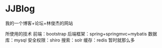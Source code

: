 # JJBlog
我的一个博客+论坛+林俊杰的网站

所使用的技术
前端：bootstrap
后端框架：spring+springmvc+mybatis
数据库：mysql
安全权限：shiro
搜索：solr
缓存：redis
暂时就那么多
